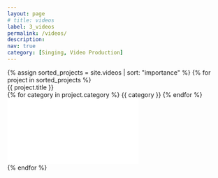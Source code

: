```yaml
---
layout: page
# title: videos
label: 3_videos
permalink: /videos/
description:
nav: true
category: [Singing, Video Production]
---
```


<div class="fun">
  {% assign sorted_projects = site.videos | sort: "importance" %}
  {% for project in sorted_projects %}
    <div class="row justify-content-sm-center" id="{{ project.importance }}">
      <div class="video-title col-sm-4 mt-3 mt-md-0">
        {{ project.title }}<br>
        {% for category in project.category %}
          <span class="badge">{{ category }}</span>
        {% endfor %}
      </div>
      <div class="video-container col-sm-8 mt-3 mt-md-0">
        <iframe class="video" loading="lazy" src="{{ project.link }}" loading="auto" frameborder="0" allow="accelerometer; autoplay *; clipboard-write; encrypted-media *; gyroscope; picture-in-picture; fullscreen *"  sandbox="allow-forms allow-popups allow-same-origin allow-scripts allow-presentation allow-top-navigation-by-user-activation" allowfullscreen></iframe>
      </div>
    </div>
  {% endfor %}
</div>